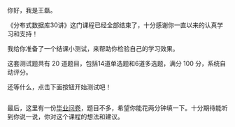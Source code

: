 <p>你好，我是王磊。</p><p>《分布式数据库30讲》这门课程已经全部结束了，十分感谢你一直以来的认真学习和支持！</p><p>我给你准备了一个结课小测试，来帮助你检验自己的学习效果。</p><p>这套测试题共有 20 道题目，包括14道单选题和6道多选题，满分 100 分，系统自动评分。</p><p>还等什么，点击下面按钮开始测试吧！</p><p><a href="http://time.geekbang.org/quiz/intro?act_id=228&amp;exam_id=748"><img src="https://static001.geekbang.org/resource/image/28/a4/28d1be62669b4f3cc01c36466bf811a4.png" alt=""></a></p><p>最后，这里有一份<a href="https://jinshuju.net/f/gTzVY9">毕业问卷</a>，题目不多，希望你能花两分钟填一下。十分期待能听到你说一说，你对这个课程的想法和建议。</p><p><a href="https://jinshuju.net/f/gTzVY9"><img src="https://static001.geekbang.org/resource/image/6f/c4/6f3610615eba9fb8da9826424d488ec4.jpg" alt=""></a></p><!-- [[[read_end]]] -->